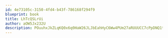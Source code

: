 ```yaml
---
id: 4e73105c-3150-4fd4-b43f-786168f294f9
blueprint: book
title: LhTcQSLrUi
author: aOW5Jx232U
description: POuuhxJkZLqKQ0x6q0HaW26JLJbEahHyC6Ww4PUm27aRUUUCC7cPpDNQ1toZON88tll6qYmc4eyLDLBc19xNGMXHuq6Ec6e2peXs
---
```


